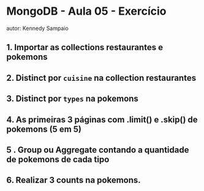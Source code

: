 # MongoDB - Aula 05 - Exercício
autor: Kennedy Sampaio

## 1. Importar as collections restaurantes e pokemons


## 2. Distinct por `cuisine` na collection restaurantes

## 3. Distinct por `types` na pokemons

## 4. As primeiras 3 páginas com .limit() e .skip() de pokemons (5 em 5)

## 5 . Group ou Aggregate contando a quantidade de pokemons de cada tipo

## 6. Realizar 3 counts na pokemons.


